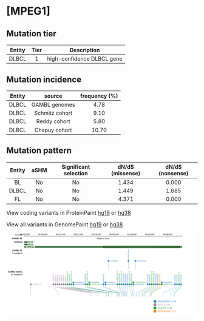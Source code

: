 # [MPEG1]

## Mutation tier

|Entity|Tier|Description               |
|:------:|:----:|--------------------------|
|DLBCL |1   |high-confidence DLBCL gene|
## Mutation incidence

|Entity|source        |frequency (%)|
|:------:|:--------------:|:-------------:|
|DLBCL |GAMBL genomes | 4.78        |
|DLBCL |Schmitz cohort| 9.10        |
|DLBCL |Reddy cohort  | 5.80        |
|DLBCL |Chapuy cohort |10.70        |

## Mutation pattern

|Entity|aSHM|Significant selection|dN/dS (missense)|dN/dS (nonsense)|
|:------:|:----:|:---------------------:|:----------------:|:----------------:|
|BL    |No  |No                   |1.434           |0.000           |
|DLBCL |No  |No                   |1.449           |1.685           |
|FL    |No  |No                   |4.371           |0.000           |




View coding variants in ProteinPaint [hg19](https://www.bcgsc.ca/downloads/morinlab/GAMBL/test/genes/MPEG1_protein.html)  or [hg38](https://www.bcgsc.ca/downloads/morinlab/GAMBL/test/genes/MPEG1_protein_hg38.html)

View all variants in GenomePaint [hg19](https://www.bcgsc.ca/downloads/morinlab/GAMBL/test/genes/MPEG1.html)  or [hg38](https://www.bcgsc.ca/downloads/morinlab/GAMBL/test/genes/MPEG1_hg38.html)

![image](images/proteinpaint/MPEG1.svg)
